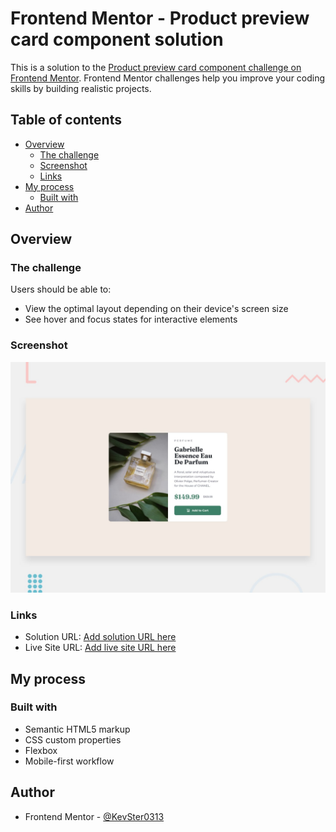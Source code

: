 # Frontend Mentor - Product preview card component solution

This is a solution to the [Product preview card component challenge on Frontend Mentor](https://www.frontendmentor.io/challenges/product-preview-card-component-GO7UmttRfa). Frontend Mentor challenges help you improve your coding skills by building realistic projects.

## Table of contents

- [Overview](#overview)
  - [The challenge](#the-challenge)
  - [Screenshot](#screenshot)
  - [Links](#links)
- [My process](#my-process)
  - [Built with](#built-with)
- [Author](#author)

## Overview

### The challenge

Users should be able to:

- View the optimal layout depending on their device's screen size
- See hover and focus states for interactive elements

### Screenshot

![](./design/desktop-preview.jpg)

### Links

- Solution URL: [Add solution URL here](https://github.com/KevSter0313/product-preview-card-component)
- Live Site URL: [Add live site URL here](https://vercel.com/kevster0313/product-preview-card-component/Ant1okSqAEyLUmJB51dUrFeaTzn4)

## My process

### Built with

- Semantic HTML5 markup
- CSS custom properties
- Flexbox
- Mobile-first workflow

## Author

- Frontend Mentor - [@KevSter0313](https://www.frontendmentor.io/profile/KevSter0313)
